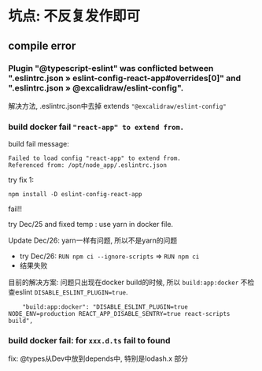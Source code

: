 # 坑点: 不反复发作即可

## compile error

### Plugin "@typescript-eslint" was conflicted between ".eslintrc.json » eslint-config-react-app#overrides[0]" and ".eslintrc.json » @excalidraw/eslint-config".
解决方法, .eslintrc.json中去掉 extends `"@excalidraw/eslint-config"`

### build docker fail `"react-app" to extend from.`
build fail message:
```
Failed to load config "react-app" to extend from.
Referenced from: /opt/node_app/.eslintrc.json
```

try fix 1:
```
npm install -D eslint-config-react-app
```
fail!!

try Dec/25
and fixed temp : use yarn in docker file.

Update Dec/26: yarn一样有问题, 所以不是yarn的问题
- try Dec/26: `RUN npm ci --ignore-scripts` => `RUN npm ci`
- 结果失败

目前的解决方案: 问题只出现在docker build的时候, 所以 `build:app:docker` 不检查eslint `DISABLE_ESLINT_PLUGIN=true`.
```
    "build:app:docker": "DISABLE_ESLINT_PLUGIN=true NODE_ENV=production REACT_APP_DISABLE_SENTRY=true react-scripts build",
```

### build docker fail: for `xxx.d.ts` fail to found
fix: @types从Dev中放到depends中, 特别是lodash.x 部分